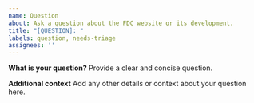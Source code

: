 ```yaml
---
name: Question
about: Ask a question about the FDC website or its development.
title: "[QUESTION]: "
labels: question, needs-triage
assignees: ''
---
```


**What is your question?**
Provide a clear and concise question.

**Additional context**
Add any other details or context about your question here.
